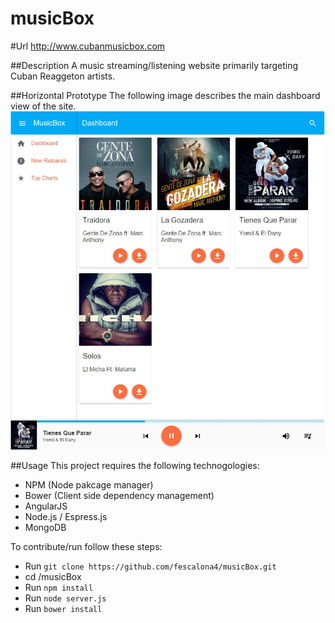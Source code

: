 # musicBox

#Url
http://www.cubanmusicbox.com

##Description
A music streaming/listening website primarily targeting Cuban Reaggeton artists. 


##Horizontal Prototype
The following image describes the main dashboard view of the site.
![](docs/mockups/musicBox.JPG)

##Usage
This project requires the following technogologies:
 * NPM (Node pakcage manager)
 * Bower (Client side dependency management) 
 * AngularJS
 * Node.js / Espress.js
 * MongoDB

To contribute/run follow these steps:
 * Run ``git clone https://github.com/fescalona4/musicBox.git``
 * cd /musicBox 
 * Run ``npm install``
 * Run ``node server.js`` 
 * Run ``bower install`` 
